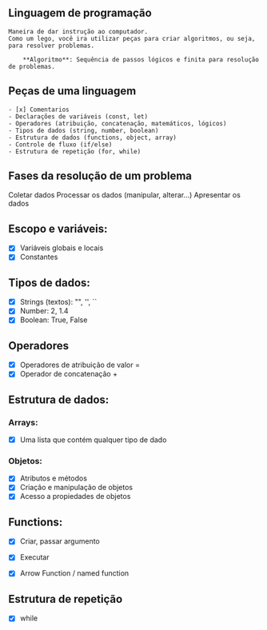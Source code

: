
## Linguagem de programação

    Maneira de dar instrução ao computador.
    Como um lego, você ira utilizar peças para criar algoritmos, ou seja, para resolver problemas.

        **Algoritmo**: Sequência de passos lógicos e finita para resolução de problemas.

## Peças de uma linguagem 
    - [x] Comentarios
    - Declarações de variáveis (const, let)
    - Operadores (atribuição, concatenação, matemáticos, lógicos)
    - Tipos de dados (string, number, boolean)
    - Estrutura de dados (functions, object, array)
    - Controle de fluxo (if/else)
    - Estrutura de repetição (for, while)

## Fases da resolução de um problema

Coletar dados
Processar os dados (manipular, alterar...)
Apresentar os dados

## Escopo e variáveis:

- [x] Variáveis globais e locais
- [x] Constantes

## Tipos de dados: 

- [x] Strings (textos): "", '', ``
- [x] Number: 2, 1.4
- [x] Boolean: True, False 
## Operadores 

- [x] Operadores de atribuição de valor =
- [x] Operador de concatenação +

## Estrutura de dados: 

### Arrays: 

- [x] Uma lista que contém qualquer tipo de dado

### Objetos: 

- [x] Atributos e métodos
- [x] Criação e manipulação de objetos
- [x] Acesso a propiedades de objetos

## Functions:

- [x] Criar, passar argumento
- [x] Executar
- [x] Arrow Function / named function


## Estrutura de repetição 

-[x] while